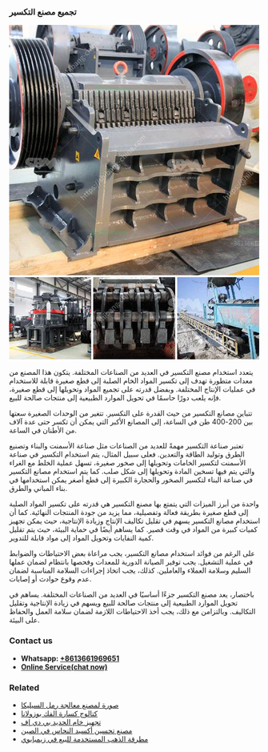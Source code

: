 <h3>تجميع مصنع التكسير</h3><img src='1701850639.jpg' alt=''><p>يتعدد استخدام مصنع التكسير في العديد من الصناعات المختلفة. يتكون هذا المصنع من معدات متطورة تهدف إلى تكسير المواد الخام الصلبة إلى قطع صغيرة قابلة للاستخدام في عمليات الإنتاج المختلفة. وبفضل قدرته على تجميع المواد وتحويلها إلى قطع صغيرة، فإنه يلعب دورًا حاسمًا في تحويل الموارد الطبيعية إلى منتجات صالحة للبيع.</p><p>تتباين مصانع التكسير من حيث القدرة على التكسير. تتغير من الوحدات الصغيرة سعتها بين 200-400 طن في الساعة، إلى المصانع الأكبر التي يمكن أن تكسر حتى عدة آلاف من الأطنان في الساعة.</p><p>تعتبر صناعة التكسير مهمةً للعديد من الصناعات مثل صناعة الأسمنت والبناء وتصنيع الطرق وتوليد الطاقة والتعدين. فعلى سبيل المثال، يتم استخدام التكسير في صناعة الأسمنت لتكسير الخامات وتحويلها إلى صخور صغيرة، تسهل عملية الخلط مع الغراء والتي يتم فيها تسخين المادة وتحويلها إلى شكل صلب. كما يتم استخدام مصانع التكسير في صناعة البناء لتكسير الصخور والحجارة الكبيرة إلى قطع أصغر يمكن استخدامها في بناء المباني والطرق.</p><p>واحدة من أبرز الميزات التي يتمتع بها مصنع التكسير هي قدرته على تكسير المواد الصلبة إلى قطع صغيرة بطريقة فعالة وتفصيلية، مما يزيد من جودة المنتجات النهائية. كما أن استخدام مصانع التكسير يسهم في تقليل تكاليف الإنتاج وزيادة الإنتاجية، حيث يمكن تجهيز كميات كبيرة من المواد في وقت قصير. كما يساهم أيضًا في حماية البيئة، حيث يتم تقليل كمية النفايات وتحويل المواد إلى مواد قابلة للتدوير.</p><p>على الرغم من فوائد استخدام مصانع التكسير، يجب مراعاة بعض الاحتياطات والضوابط في عملية التشغيل. يجب توفير الصيانة الدورية للمعدات وفحصها بانتظام لضمان عملها السليم وسلامة العملاء والعاملين. كذلك، يجب اتخاذ إجراءات السلامة المناسبة لضمان عدم وقوع حوادث أو إصابات.</p><p>باختصار، يعد مصنع التكسير جزءًا أساسيًا في العديد من الصناعات المختلفة. يساهم في تحويل الموارد الطبيعية إلى منتجات صالحة للبيع ويسهم في زيادة الإنتاجية وتقليل التكاليف. وبالتزامن مع ذلك، يجب أخذ الاحتياطات اللازمة لضمان سلامة العمل والحفاظ على البيئة.</p><h3>Contact us</h3><ul><li><strong>Whatsapp:&nbsp;<a href="https://wa.me/8613661969651">+8613661969651</a></strong></li><li><a href="https://swt.shibang-china.com/?git&amp;zhl&amp;تجميع مصنع التكسير"><strong>Online Service(chat now)</strong></a></li></ul><h3>Related</h3><ul><li><a href='صورة لمصنع معالجة رمل السيليكا.md'>صورة لمصنع معالجة رمل السيليكا</a></li><li><a href='كتالوج كسارة الفك بوزولانا.md'>كتالوج كسارة الفك بوزولانا</a></li><li><a href='تجهيز خام الحديد بي دي إف.md'>تجهيز خام الحديد بي دي إف</a></li><li><a href='مصنع تحسين أكسيد النحاس في الصين.md'>مصنع تحسين أكسيد النحاس في الصين</a></li><li><a href='مطرقة الذهب المستخدمة للبيع في زيمبابوي.md'>مطرقة الذهب المستخدمة للبيع في زيمبابوي</a></li></ul>